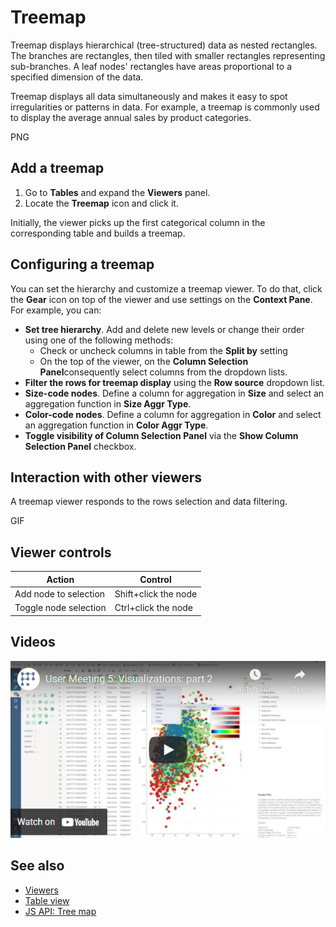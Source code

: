 <!-- TITLE: Treemap -->
<!-- SUBTITLE: -->

# Treemap

Treemap displays hierarchical (tree-structured) data as nested rectangles. The
branches are rectangles, then tiled with smaller rectangles representing
sub-branches. A leaf nodes' rectangles have areas proportional to a specified
dimension of the data.

Treemap displays all data simultaneously and makes it easy to spot
irregularities or patterns in data. For example, a treemap is commonly used to
display the average annual sales by product categories.

PNG

## Add a treemap

1. Go to **Tables** and expand the **Viewers** panel.
1. Locate the **Treemap** icon and click it.

Initially, the viewer picks up the first categorical column in the corresponding
table and builds a treemap.

## Configuring a treemap

You can set the hierarchy and customize a treemap viewer. To do that, click the
**Gear** icon on top of the viewer and use settings on the **Context Pane**. For
example, you can:

* **Set tree hierarchy**. Add and delete new levels or change their order using
  one of the following methods:
  * Check or uncheck columns in table from the **Split by** setting
  * On the top of the viewer, on the **Column Selection Panel**consequently
    select columns from the dropdown lists.
* **Filter the rows for treemap display** using the **Row source** dropdown
  list.
* **Size-code nodes**. Define a column for aggregation in **Size** and select an
  aggregation function in **Size Aggr Type**.
* **Color-code nodes**. Define a column for aggregation in **Color** and select
  an aggregation function in **Color Aggr Type**.
* **Toggle visibility of Column Selection Panel** via the **Show Column
  Selection Panel** checkbox.

## Interaction with other viewers

A treemap viewer responds to the rows selection and data filtering.

GIF

## Viewer controls

|      Action                           |         Control             |
|-------------------------------------|-----------------------|
| Add node to selection           | Shift+click the node|
| Toggle node selection           | Ctrl+click the node |

## Videos

[![Tree Map](../../uploads/youtube/visualizations2.png "Open on Youtube")](https://www.youtube.com/watch?v=7MBXWzdC0-I&t=2544s)

## See also

* [Viewers](../viewers.md)
* [Table view](../../datagrok/table-view.md)
* [JS API: Tree map](https://public.datagrok.ai/js/samples/ui/viewers/types/tree-map)
